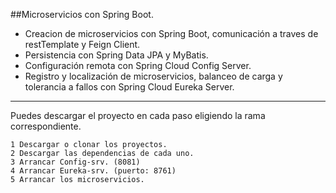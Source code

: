 ##Microservicios con Spring Boot.

* Creacion de microservicios con Spring Boot, comunicación a traves de restTemplate y  Feign Client.
* Persistencia con Spring Data JPA y MyBatis.
* Configuración remota con Spring Cloud Config Server.
* Registro y localización de microservicios, balanceo de carga y tolerancia a fallos con Spring Cloud Eureka Server.

---

Puedes descargar el proyecto en cada paso eligiendo la rama correspondiente.

    1 Descargar o clonar los proyectos. 
    2 Descargar las dependencias de cada uno.
    3 Arrancar Config-srv. (8081)
    4 Arrancar Eureka-srv. (puerto: 8761)
    5 Arrancar los microservicios.